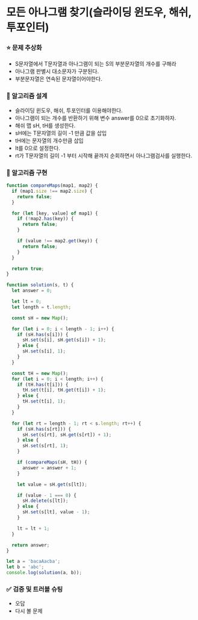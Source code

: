# 모든 아나그램 찾기(슬라이딩 윈도우, 해쉬, 투포인터)

### ⭐ 문제 추상화

- S문자열에서 T문자열과 아나그램이 되는 S의 부분문자열의 개수를 구해라
- 아나그램 판별시 대소문자가 구분된다.
- 부분문자열은 연속된 문자열이어야한다.

### 🔧 알고리즘 설계

- 슬라이딩 윈도우, 해쉬, 투포인터를 이용해야한다.
- 아나그램이 되는 개수를 반환하기 위해 변수 answer를 0으로 초기화하자.
- 해쉬 맵 sH, tH를 생성한다.
- sH에는 T문자열의 길이 -1 만큼 값을 삽입
- tH에는 문자열의 개수만큼 삽입
- lt를 0으로 설정한다.
- rt가 T문자열의 길이 -1 부터 시작해 끝까지 순회하면서 아나그램검사를 실행한다.

### 🔨 알고리즘 구현

```js
function compareMaps(map1, map2) {
  if (map1.size !== map2.size) {
    return false;
  }

  for (let [key, value] of map1) {
    if (!map2.has(key)) {
      return false;
    }

    if (value !== map2.get(key)) {
      return false;
    }
  }

  return true;
}

function solution(s, t) {
  let answer = 0;

  let lt = 0;
  let length = t.length;

  const sH = new Map();

  for (let i = 0; i < length - 1; i++) {
    if (sH.has(s[i])) {
      sH.set(s[i], sH.get(s[i]) + 1);
    } else {
      sH.set(s[i], 1);
    }
  }

  const tH = new Map();
  for (let i = 0; i < length; i++) {
    if (tH.has(t[i])) {
      tH.set(t[i], tH.get(t[i]) + 1);
    } else {
      tH.set(t[i], 1);
    }
  }

  for (let rt = length - 1; rt < s.length; rt++) {
    if (sH.has(s[rt])) {
      sH.set(s[rt], sH.get(s[rt]) + 1);
    } else {
      sH.set(s[rt], 1);
    }

    if (compareMaps(sH, tH)) {
      answer = answer + 1;
    }

    let value = sH.get(s[lt]);

    if (value - 1 === 0) {
      sH.delete(s[lt]);
    } else {
      sH.set(s[lt], value - 1);
    }

    lt = lt + 1;
  }

  return answer;
}

let a = 'bacaAacba';
let b = 'abc';
console.log(solution(a, b));
```

### ✅ 검증 및 트러블 슈팅

- 오답
- 다시 볼 문제

